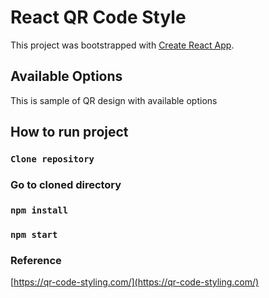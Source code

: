 # React QR Code Style

This project was bootstrapped with [Create React App](https://github.com/facebook/create-react-app).

## Available Options

This is sample of QR design with available options

## How to run project
### `Clone repository`
### Go to cloned directory
### `npm install`
### `npm start`

### Reference

[https://qr-code-styling.com/](https://qr-code-styling.com/)

